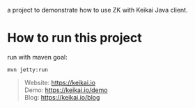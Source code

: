 a project to demonstrate how to use ZK with Keikai Java client.
# How to run this project
run with maven goal:

`mvn jetty:run`

> Website: https://keikai.io  
> Demo: https://keikai.io/demo  
> Blog: https://keikai.io/blog
